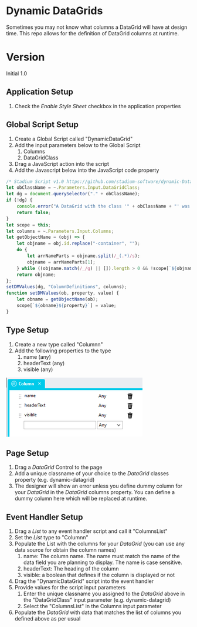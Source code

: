 # Dynamic DataGrids

Sometimes you may not know what columns a DataGrid will have at design time. This repo allows for the definition of DataGrid columns at runtime. 

# Version 
Initial 1.0

## Application Setup
1. Check the *Enable Style Sheet* checkbox in the application properties

## Global Script Setup
1. Create a Global Script called "DynamicDataGrid"
2. Add the input parameters below to the Global Script
   1. Columns
   2. DataGridClass
3. Drag a JavaScript action into the script
4. Add the Javascript below into the JavaScript code property
```javascript
/* Stadium Script v1.0 https://github.com/stadium-software/dynamic-DataGrid */
let obClassName = ~.Parameters.Input.DataGridClass;
let dg = document.querySelector("." + obClassName);
if (!dg) {
    console.error("A DataGrid with the class '" + obClassName + "' was not found");
    return false;
}
let scope = this;
let columns = ~.Parameters.Input.Columns;
let getObjectName = (obj) => {
    let objname = obj.id.replace("-container", "");
    do {
        let arrNameParts = objname.split(/_(.*)/s);
        objname = arrNameParts[1];
    } while ((objname.match(/_/g) || []).length > 0 && !scope[`${objname}Classes`]);
    return objname;
};
setDMValues(dg, "ColumnDefinitions", columns);
function setDMValues(ob, property, value) {
    let obname = getObjectName(ob);
    scope[`${obname}${property}`] = value;
}
```

## Type Setup
1. Create a new type called "Columnn"
2. Add the following properties to the type
   1. name (any)
   2. headerText (any)
   3. visible (any)

![](images/columns-type.png)

## Page Setup
1. Drag a *DataGrid* Control to the page
2. Add a unique classname of your choice to the *DataGrid* classes property (e.g. dynamic-datagrid)
3. The designer will show an error unless you define dummy column for your *DataGrid* in the *DataGrid* columns property. You can define a dummy column here which will be replaced at runtime. 

## Event Handler Setup
1. Drag a *List* to any event handler script and call it "ColumnsList"
2. Set the *List* type to "Columnn"
3. Populate the List with the columns for your *DataGrid* (you can use any data source for obtain the column names)
   1. name: The column name. The name must match the name of the data field you are planning to display. The name is case sensitive. 
   2. headerText: The heading of the column
   3. visible: a boolean that defines if the column is displayed or not
4. Drag the "DynamicDataGrid" script into the event handler
5. Provide values for the script input parameters
   1. Enter the unique classname you assigned to the *DataGrid* above in the "DataGridClass" input parameter (e.g. dynamic-datagrid)
   2. Select the "ColumnsList" in the Columns input parameter
6. Populate the *DataGrid* with data that matches the list of columns you defined above as per usual
